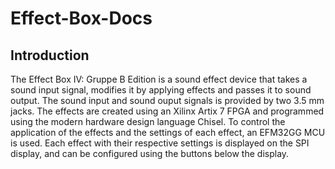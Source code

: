 # Effect-Box-Docs

## Introduction
The Effect Box IV: Gruppe B Edition is a sound effect device that takes a sound input signal, modifies it by applying effects and passes it to sound output.
The sound input and sound ouput signals is provided by two 3.5 mm jacks.
The effects are created using an Xilinx Artix 7 FPGA and programmed using the modern hardware design language Chisel. 
To control the application of the effects and the settings of each effect, an EFM32GG MCU is used.
Each effect with their respective settings is displayed on the SPI display, and can be configured using the buttons below the display.

